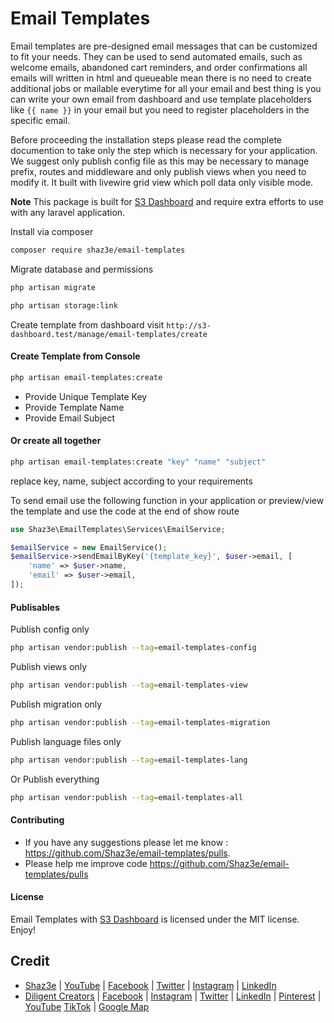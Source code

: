 # Email Templates

Email templates are pre-designed email messages that can be customized to fit your needs. They can be used to send automated emails, such as welcome emails, abandoned cart reminders, and order confirmations all emails will written in html and queueable mean there is no need to create additional jobs or mailable everytime for all your email and best thing is you can write your own email from dashboard and use template placeholders like `{{ name }}` in your email but you need to register placeholders in the specific email.

Before proceeding the installation steps please read the complete documention to take only the step which is necessary for your application. We suggest only publish config file as this may be necessary to manage prefix, routes and middleware and only publish views when you need to modify it. It built with livewire grid view which poll data only visible mode.

**Note**
This package is built for [S3 Dashboard](https://github.com/Shaz3e/S3-Dashboard) and require extra efforts to use with any laravel application.

Install via composer

```bash
composer require shaz3e/email-templates
```

Migrate database and permissions

```bash
php artisan migrate
```

```bash
php artisan storage:link
```

Create template from dashboard visit `http://s3-dashboard.test/manage/email-templates/create`

#### Create Template from Console

```bash
php artisan email-templates:create
```

-   Provide Unique Template Key
-   Provide Template Name
-   Provide Email Subject

#### Or create all together

```bash
php artisan email-templates:create "key" "name" "subject"
```

replace key, name, subject according to your requirements

To send email use the following function in your application or preview/view the template and use the code at the end of show route

```php
use Shaz3e\EmailTemplates\Services\EmailService;

$emailService = new EmailService();
$emailService->sendEmailByKey('{template_key}', $user->email, [
    'name' => $user->name,
    'email' => $user->email,
]);
```

#### Publisables

Publish config only

```bash
php artisan vendor:publish --tag=email-templates-config
```

Publish views only

```bash
php artisan vendor:publish --tag=email-templates-view
```

Publish migration only

```bash
php artisan vendor:publish --tag=email-templates-migration
```

Publish language files only

```bash
php artisan vendor:publish --tag=email-templates-lang
```

Or Publish everything

```bash
php artisan vendor:publish --tag=email-templates-all
```


#### Contributing

* If you have any suggestions please let me know : https://github.com/Shaz3e/email-templates/pulls.
* Please help me improve code https://github.com/Shaz3e/email-templates/pulls

#### License
Email Templates with [S3 Dashboard](https://github.com/Shaz3e/S3-Dashboard) is licensed under the MIT license. Enjoy!

## Credit
* [Shaz3e](https://www.shaz3e.com) | [YouTube](https://www.youtube.com/@shaz3e) | [Facebook](https://www.facebook.com/shaz3e) | [Twitter](https://twitter.com/shaz3e) | [Instagram](https://www.instagram.com/shaz3e) | [LinkedIn](https://www.linkedin.com/in/shaz3e/)
* [Diligent Creators](https://www.diligentcreators.com) | [Facebook](https://www.facebook.com/diligentcreators) | [Instagram](https://www.instagram.com/diligentcreators/) | [Twitter](https://twitter.com/diligentcreator) | [LinkedIn](https://www.linkedin.com/company/diligentcreators/) | [Pinterest](https://www.pinterest.com/DiligentCreators/) | [YouTube](https://www.youtube.com/@diligentcreator) [TikTok](https://www.tiktok.com/@diligentcreators) | [Google Map](https://g.page/diligentcreators)
